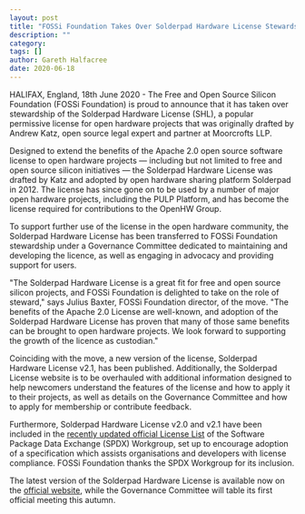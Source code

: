 ```yaml
---
layout: post
title: "FOSSi Foundation Takes Over Solderpad Hardware License Stewardship"
description: ""
category:
tags: []
author: Gareth Halfacree
date: 2020-06-18
---
```


HALIFAX, England, 18th June 2020 - The Free and Open Source Silicon Foundation
(FOSSi Foundation) is proud to announce that it has taken over stewardship of
the Solderpad Hardware License (SHL), a popular permissive license for open
hardware projects that was originally drafted by Andrew Katz, open source legal
expert and partner at Moorcrofts LLP.

Designed to extend the benefits of the Apache 2.0 open source software license
to open hardware projects — including but not limited to free and open source
silicon initiatives — the Solderpad Hardware License was drafted by Katz and
adopted by open hardware sharing platform Solderpad in 2012. The license has
since gone on to be used by a number of major open hardware projects, including
the PULP Platform, and has become the license required for contributions to the
OpenHW Group.

To support further use of the license in the open hardware community, the
Solderpad Hardware License has been transferred to FOSSi Foundation stewardship
under a Governance Committee dedicated to maintaining and developing the
licence, as well as engaging in advocacy and providing support for users.

"The Solderpad Hardware License is a great fit for free and open source silicon
projects, and FOSSi Foundation is delighted to take on the role of steward,"
says Julius Baxter, FOSSi Foundation director, of the move. "The benefits of the
Apache 2.0 License are well-known, and adoption of the Solderpad Hardware
License has proven that many of  those same benefits can be brought to open
hardware projects. We look forward to supporting the growth of the licence as
custodian."

Coinciding with the move, a new version of the license, Solderpad Hardware
License v2.1, has been published. Additionally, the Solderpad License website is
to be overhauled with additional information designed to help newcomers
understand the features of the license and how to apply it to their projects, as
well as details on the Governance Committee and how to apply for membership or
contribute feedback.

Furthermore, Solderpad Hardware License v2.0 and v2.1 have been included in the
[recently updated official License
List](https://github.com/spdx/license-list-XML/releases/tag/v3.9) of the
Software Package Data Exchange (SPDX) Workgroup, set up to encourage adoption of
a specification which assists organisations and developers with license
compliance. FOSSi Foundation thanks the SPDX Workgroup for its inclusion.

The latest version of the Solderpad Hardware License is available now on the
[official website](https://solderpad.org/), while the Governance Committee will
table its first official meeting this autumn. 
